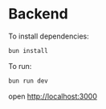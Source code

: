 # Backend

To install dependencies:

```sh
bun install
```

To run:

```sh
bun run dev
```

open <http://localhost:3000>
